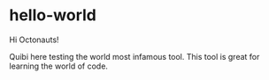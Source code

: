 # hello-world

Hi Octonauts!

Quibi here testing the world most infamous tool. This tool is great for learning the world of code.

